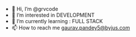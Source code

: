 - 👋 Hi, I’m @grvcode
- 👀 I’m interested in DEVELOPMENT
- 🌱 I’m currently learning : FULL STACK
- 📫 How to reach me gaurav.pandey5@byjus.com

<!---
grvcode/grvcode is a ✨ special ✨ repository because its `README.md` (this file) appears on your GitHub profile.
You can click the Preview link to take a look at your changes.
--->

